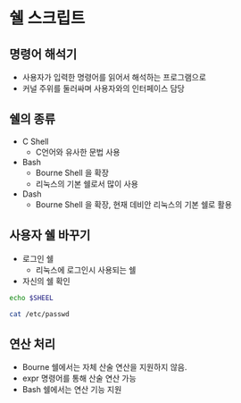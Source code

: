 # 쉘 스크립트

## 명령어 해석기
- 사용자가 입력한 명령어를 읽어서 해석하는 프로그램으로
- 커널 주위를 둘러싸며 사용자와의 인터페이스 담당

## 쉘의 종류
- C Shell
  - C언어와 유사한 문법 사용
- Bash 
  - Bourne Shell 을 확장
  - 리눅스의 기본 쉘로서 많이 사용
- Dash
  - Bourne Shell 을 확장, 현재 데비안 리눅스의 기본 쉘로 활용


## 사용자 쉘 바꾸기
- 로그인 쉘 
  - 리눅스에 로그인시 사용되는 쉘
- 자신의 쉘 확인
```bash
echo $SHEEL

cat /etc/passwd
```


## 연산 처리
- Bourne 쉘에서는 자체 산술 연산을 지원하지 않음.
- expr 명령어를 통해 산술 연산 가능
- Bash 쉘에서는 연산 기능 지원
